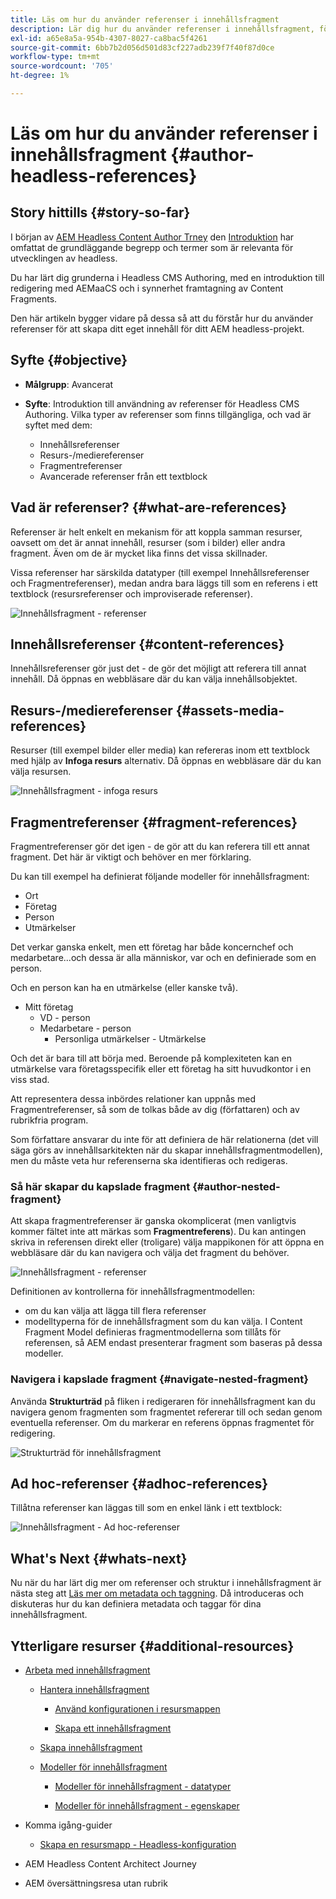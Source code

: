 ```yaml
---
title: Läs om hur du använder referenser i innehållsfragment
description: Lär dig hur du använder referenser i innehållsfragment, för innehåll, andra fragment och andra resurser (media). Lägg in behovet av och mekanismerna i kapslade fragment för Headless CMS Authoring.
exl-id: a65e8a5a-954b-4307-8027-ca8bac5f4261
source-git-commit: 6bb7b2d056d501d83cf227adb239f7f40f87d0ce
workflow-type: tm+mt
source-wordcount: '705'
ht-degree: 1%

---
```


# Läs om hur du använder referenser i innehållsfragment {#author-headless-references}

## Story hittills {#story-so-far}

I början av [AEM Headless Content Author Trney](overview.md) den [Introduktion](introduction.md) har omfattat de grundläggande begrepp och termer som är relevanta för utvecklingen av headless.

Du har lärt dig grunderna i Headless CMS Authoring, med en introduktion till redigering med AEMaaCS och i synnerhet framtagning av Content Fragments.

Den här artikeln bygger vidare på dessa så att du förstår hur du använder referenser för att skapa ditt eget innehåll för ditt AEM headless-projekt.

## Syfte {#objective}

* **Målgrupp**: Avancerat
* **Syfte**: Introduktion till användning av referenser för Headless CMS Authoring. Vilka typer av referenser som finns tillgängliga, och vad är syftet med dem:

   * Innehållsreferenser
   * Resurs-/mediereferenser
   * Fragmentreferenser
   * Avancerade referenser från ett textblock

## Vad är referenser? {#what-are-references}

Referenser är helt enkelt en mekanism för att koppla samman resurser, oavsett om det är annat innehåll, resurser (som i bilder) eller andra fragment. Även om de är mycket lika finns det vissa skillnader.

Vissa referenser har särskilda datatyper (till exempel Innehållsreferenser och Fragmentreferenser), medan andra bara läggs till som en referens i ett textblock (resursreferenser och improviserade referenser).

![Innehållsfragment - referenser](/help/sites-cloud/administering/content-fragments/assets/cf-authoring-overview.png)

## Innehållsreferenser {#content-references}

Innehållsreferenser gör just det - de gör det möjligt att referera till annat innehåll. Då öppnas en webbläsare där du kan välja innehållsobjektet.

## Resurs-/mediereferenser {#assets-media-references}

Resurser (till exempel bilder eller media) kan refereras inom ett textblock med hjälp av **Infoga resurs** alternativ. Då öppnas en webbläsare där du kan välja resursen.

![Innehållsfragment - infoga resurs](/help/journey-headless/author/assets/headless-journey-author-references-02.png)

## Fragmentreferenser {#fragment-references}

Fragmentreferenser gör det igen - de gör att du kan referera till ett annat fragment. Det här är viktigt och behöver en mer förklaring.

Du kan till exempel ha definierat följande modeller för innehållsfragment:

* Ort
* Företag
* Person
* Utmärkelser

Det verkar ganska enkelt, men ett företag har både koncernchef och medarbetare...och dessa är alla människor, var och en definierade som en person.

Och en person kan ha en utmärkelse (eller kanske två).

* Mitt företag
   * VD - person
   * Medarbetare - person
      * Personliga utmärkelser - Utmärkelse

Och det är bara till att börja med. Beroende på komplexiteten kan en utmärkelse vara företagsspecifik eller ett företag ha sitt huvudkontor i en viss stad.

Att representera dessa inbördes relationer kan uppnås med Fragmentreferenser, så som de tolkas både av dig (författaren) och av rubrikfria program.

Som författare ansvarar du inte för att definiera de här relationerna (det vill säga görs av innehållsarkitekten när du skapar innehållsfragmentmodellen), men du måste veta hur referenserna ska identifieras och redigeras.

<!--
![Content Modeling with Content Fragments](/help/journey-headless/developer/assets/headless-modeling-01.png "Content Modeling with Content Fragments")
-->

### Så här skapar du kapslade fragment {#author-nested-fragment}

Att skapa fragmentreferenser är ganska okomplicerat (men vanligtvis kommer fältet inte att märkas som **Fragmentreferens**). Du kan antingen skriva in referensen direkt eller (troligare) välja mappikonen för att öppna en webbläsare där du kan navigera och välja det fragment du behöver.

![Innehållsfragment - referenser](/help/journey-headless/author/assets/headless-journey-author-references-03.png)

Definitionen av kontrollerna för innehållsfragmentmodellen:

* om du kan välja att lägga till flera referenser
* modelltyperna för de innehållsfragment som du kan välja. I Content Fragment Model definieras fragmentmodellerna som tillåts för referensen, så AEM endast presenterar fragment som baseras på dessa modeller.

### Navigera i kapslade fragment {#navigate-nested-fragment}

Använda **Strukturträd** på fliken i redigeraren för innehållsfragment kan du navigera genom fragmenten som fragmentet refererar till och sedan genom eventuella referenser. Om du markerar en referens öppnas fragmentet för redigering.

![Strukturträd för innehållsfragment](/help/sites-cloud/administering/content-fragments/assets/cf-authoring-structure-tree.png)

## Ad hoc-referenser {#adhoc-references}

Tillåtna referenser kan läggas till som en enkel länk i ett textblock:

![Innehållsfragment - Ad hoc-referenser](/help/journey-headless/author/assets/headless-journey-author-references-04.png)

## What&#39;s Next {#whats-next}

Nu när du har lärt dig mer om referenser och struktur i innehållsfragment är nästa steg att [Läs mer om metadata och taggning](metadata-tagging.md). Då introduceras och diskuteras hur du kan definiera metadata och taggar för dina innehållsfragment.

## Ytterligare resurser {#additional-resources}

* [Arbeta med innehållsfragment](/help/sites-cloud/administering/content-fragments/overview.md)

   * [Hantera innehållsfragment](/help/sites-cloud/administering/content-fragments/managing.md)

      * [Använd konfigurationen i resursmappen](/help/sites-cloud/administering/content-fragments/setup.md#apply-the-configuration-to-your-folder)

      * [Skapa ett innehållsfragment](/help/sites-cloud/administering/content-fragments/managing.md#creating-a-content-fragment)

   * [Skapa innehållsfragment](/help/sites-cloud/administering/content-fragments/authoring.md)

   * [Modeller för innehållsfragment](/help/sites-cloud/administering/content-fragments/content-fragment-models.md)

      * [Modeller för innehållsfragment - datatyper](/help/sites-cloud/administering/content-fragments/content-fragment-models.md#data-types)

      * [Modeller för innehållsfragment - egenskaper](/help/sites-cloud/administering/content-fragments/content-fragment-models.md#properties)

* Komma igång-guider
   * [Skapa en resursmapp - Headless-konfiguration](/help/headless/setup/create-assets-folder.md)

* AEM Headless Content Architect Journey

* AEM översättningsresa utan rubrik
